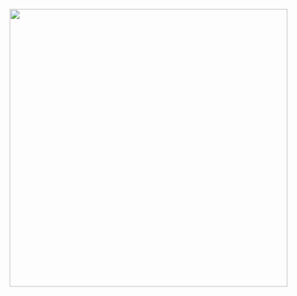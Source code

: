 <p align="center">
  <img height=500 width=500 src="https://media1.tenor.com/m/F7Cd9OI_XRQAAAAC/kid-meme.gif">
</p>
